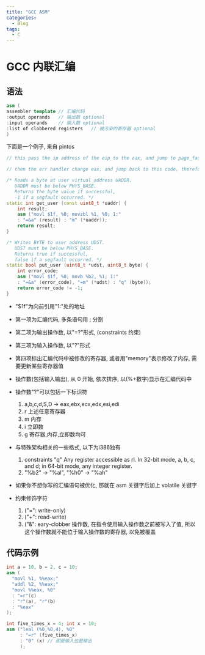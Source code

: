 ```yaml
---
title: "GCC ASM"
categories:
  - Blog
tags:
  - C
---
```


# GCC 内联汇编

## 语法

```cpp
asm (
assembler template // 汇编代码
:output operands   // 输出数 optional
:input operands    // 输入数 optional
:list of clobbered registers   // 被污染的寄存器 optional
)
```

下面是一个例子, 来自 pintos

```cpp
// this pass the ip address of the eip to the eax, and jump to page_fault_handler

// then the err handler change eax, and jump back to this code, therefore return -1

/* Reads a byte at user virtual address UADDR.
   UADDR must be below PHYS_BASE.
   Returns the byte value if successful,
   -1 if a segfault occurred. */
static int get_user (const uint8_t *uaddr) {
    int result;
    asm ("movl $1f, %0; movzbl %1, %0; 1:"
    : "=&a" (result) : "m" (*uaddr));
    return result;
}

/* Writes BYTE to user address UDST.
   UDST must be below PHYS_BASE.
   Returns true if successful,
   false if a segfault occurred. */
static bool put_user (uint8_t *udst, uint8_t byte) {
    int error_code;
    asm ("movl $1f, %0; movb %b2, %1; 1:"
    : "=&a" (error_code), "=m" (*udst) : "q" (byte));
    return error_code != -1;
}
```

- "$1f"为向前引用"1:"处的地址

- 第一项为汇编代码, 多条语句用 ; 分割
- 第二项为输出操作数, 以"=?"形式, (constraints 约束)
- 第三项为输入操作数, 以"?"形式
- 第四项标出汇编代码中被修改的寄存器, 或者用"memory"表示修改了内存, 需要更新某些寄存器值

- 操作数(包括输入输出), 从 0 开始, 依次排序, 以(%+数字)显示在汇编代码中
- 操作数"?"可以包括一下标识符
  1. a,b,c,d,S,D -> eax,ebx,ecx,edx,esi,edi
  2. r 上述任意寄存器
  3. m 内存
  4. i 立即数
  5. g 寄存器,内存,立即数均可

- 与特殊架构相关的一些格式, 以下为i386独有
  1. constraints "q" Any register accessible as rl. In 32-bit mode, a, b, c, and d; in 64-bit mode, any integer register.
  2. "%b2" -> "%al", "%h0" -> "%ah"

- 如果你不想你写的汇编语句被优化, 那就在 asm 关键字后加上 volatile 关键字

- 约束修饰字符
  1. ("=": write-only)
  2. ("+": read-write)
  3. ("&": eary-clobber 操作数, 在指令使用输入操作数之前被写入了值, 所以这个操作数就不能位于输入操作数的寄存器, 以免被覆盖

## 代码示例
```cpp
int a = 10, b = 2, c = 10;
asm (
  "movl %1, %%eax;"
  "addl %2, %%eax;"
  "movl %%eax, %0"
  : "=r"(c)
  : "r"(a), "r"(b)
  : "%eax"
);

int five_times_x = 4; int x = 10;
asm ("leal (%0,%0,4), %0"
     : "=r" (five_times_x)
     : "0" (x) // 即是输入也是输出
     );
```